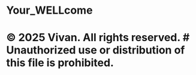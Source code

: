 # Your_WELLcome
# © 2025 Vivan. All rights reserved. # Unauthorized use or distribution of this file is prohibited.

